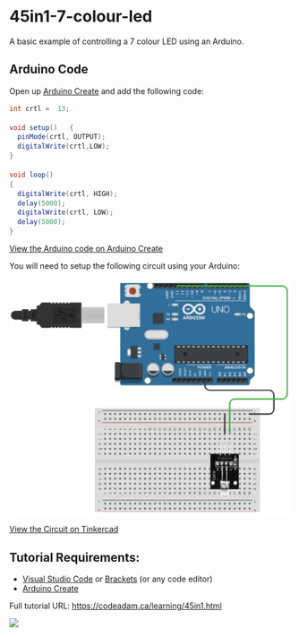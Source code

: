 # 45in1-7-colour-led

A basic example of controlling a 7 colour LED using an Arduino.

## Arduino Code

Open up [Arduino Create](https://create.arduino.cc/editor/) and add the following code:

```csharp
int crtl =  13;

void setup()   {                
  pinMode(crtl, OUTPUT);
  digitalWrite(crtl,LOW);
}

void loop()                     
{
  digitalWrite(crtl, HIGH);
  delay(5000);
  digitalWrite(crtl, LOW);
  delay(5000);
}
```

[View the Arduino code on Arduino Create](https://create.arduino.cc/editor/professoradam/a138a69e-3346-447d-888c-48453e31be7d/preview)

You will need to setup the following circuit using your Arduino:

![Tinkercad Circuit](https://raw.githubusercontent.com/codeadamca/45in1-7-colour-led/main/tinkercad-7-colour-led.png)

[View the Circuit on Tinkercad](https://www.tinkercad.com/things/70JidFT9pyj)


## Tutorial Requirements:

* [Visual Studio Code](https://code.visualstudio.com/) or [Brackets](http://brackets.io/) (or any code editor)
* [Arduino Create](https://create.arduino.cc/editor) 

Full tutorial URL: https://codeadam.ca/learning/45in1.html

<a href="https://codeadam.ca">
<img src="https://codeadam.ca/images/code-block.png" width="100">
</a>


